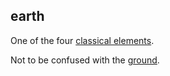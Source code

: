## earth

One of the four [classical elements](classical_elements.md).  

Not to be confused with the [ground](ground.md).
